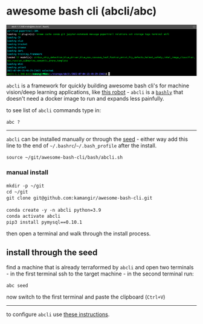 # awesome bash cli (abcli/abc)

![image](./assets/marquee.png)

`abcli` is a framework for quickly building awesome bash cli's for machine vision/deep learning applications, like [this robot](https://github.com/kamangir/blue-rvr) - `abcli` is a [`bashly`](https://github.com/DannyBen/bashly) that doesn't need a docker image to run and expands less painfully.

to see list of `abcli` commands type in:

```
abc ?
```

---

`abcli` can be installed manually or through the [seed](bash/plugins/seed.sh) - either way add this line to the end of `~/.bashrc`/`~/.bash_profile` after the install.

```
source ~/git/awesome-bash-cli/bash/abcli.sh
```

### manual install

```
mkdir -p ~/git
cd ~/git
git clone git@github.com:kamangir/awesome-bash-cli.git

conda create -y -n abcli python=3.9
conda activate abcli
pip3 install pymysql==0.10.1
```

then open a terminal and walk through the install process.
## install through the seed

find a machine that is already terraformed by `abcli` and open two terminals - in the first terminal ssh to the target machine - in the second terminal run:

```
abc seed
```

now switch to the first terminal and paste the clipboard (`Ctrl+V`)

---

to configure `abcli` use [these instructions](./bash/bootstrap/config/README.md).


